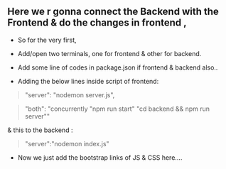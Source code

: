 ## Here we r gonna connect the Backend with the Frontend & do the changes in frontend ,

* So for the very first,
* Add/open two terminals, one for frontend & other for backend. 

* Add some line of codes in package.json if frontend & backend also..
* Adding the below lines inside script of frontend:

> "server": "nodemon server.js",

>"both": "concurrently \"npm run start\" \"cd backend && npm run server\""  

& this to the backend :

 > "server":"nodemon index.js"

 - Now we just add the bootstrap links of JS & CSS here.... 
 

 